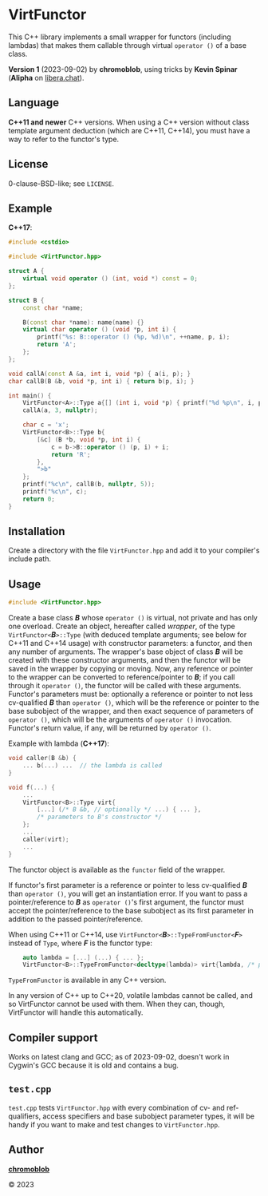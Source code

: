 
VirtFunctor
===========

This C++ library implements a small wrapper for functors (including lambdas) that makes them callable through virtual `operator ()` of a base class.

**Version 1** (2023-09-02) by **chromoblob**, using tricks by **Kevin Spinar** (**Alipha** on [libera.chat](https://libera.chat)).

Language
--------

**C++11 and newer** C++ versions. When using a C++ version without class template argument deduction (which are C++11, C++14), you must have a way to refer to the functor's type.

License
-------

0-clause-BSD-like; see `LICENSE`.

Example
-------

**C++17**:

```c++
#include <cstdio>

#include <VirtFunctor.hpp>

struct A {
    virtual void operator () (int, void *) const = 0;
};

struct B {
    const char *name;

    B(const char *name): name(name) {}
    virtual char operator () (void *p, int i) {
        printf("%s: B::operator () (%p, %d)\n", ++name, p, i);
        return 'A';
    };
};

void callA(const A &a, int i, void *p) { a(i, p); }
char callB(B &b, void *p, int i) { return b(p, i); }

int main() {
    VirtFunctor<A>::Type a{[] (int i, void *p) { printf("%d %p\n", i, p); }};
    callA(a, 3, nullptr);

    char c = 'x';
    VirtFunctor<B>::Type b{
        [&c] (B *b, void *p, int i) {
            c = b->B::operator () (p, i) + i;
            return 'R';
        },
        ">b"
    };
    printf("%c\n", callB(b, nullptr, 5));
    printf("%c\n", c);
    return 0;
}
```

Installation
------------

Create a directory with the file `VirtFunctor.hpp` and add it to your compiler's include path.

Usage
-----

```c++
#include <VirtFunctor.hpp>
```

Create a base class ***B*** whose `operator ()` is virtual, not private and has only one overload. Create an object, hereafter called *wrapper*, of the type `VirtFunctor<`***B***`>::Type` (with deduced template arguments; see below for C++11 and C++14 usage) with constructor parameters: a functor, and then any number of arguments. The wrapper's base object of class ***B*** will be created with these constructor arguments, and then the functor will be saved in the wrapper by copying or moving. Now, any reference or pointer to the wrapper can be converted to reference/pointer to ***B***; if you call through it `operator ()`, the functor will be called with these arguments. Functor's parameters must be: optionally a reference or pointer to not less cv-qualified ***B*** than `operator ()`, which will be the reference or pointer to the base subobject of the wrapper, and then exact sequence of parameters of `operator ()`, which will be the arguments of `operator ()` invocation. Functor's return value, if any, will be returned by `operator ()`.

Example with lambda (**C++17**):

```c++
void caller(B &b) {
    ... b(...) ...  // the lambda is called
}

void f(...) {
    ...
    VirtFunctor<B>::Type virt{
        [...] (/* B &b, // optionally */ ...) { ... },
        /* parameters to B's constructor */
    };
    ...
    caller(virt);
    ...
}
```

The functor object is available as the `functor` field of the wrapper.

If functor's first parameter is a reference or pointer to less cv-qualified ***B*** than `operator ()`, you will get an instantiation error. If you want to pass a pointer/reference to ***B*** as `operator ()`'s first argument, the functor must accept the pointer/reference to the base subobject as its first parameter in addition to the passed pointer/reference.

When using C++11 or C++14, use `VirtFunctor<`***B***`>::TypeFromFunctor<`***F***`>` instead of `Type`, where ***F*** is the functor type:

```c++
    auto lambda = [...] (...) { ... };
    VirtFunctor<B>::TypeFromFunctor<decltype(lambda)> virt{lambda, /* parameters to B's constructor */};
```

`TypeFromFunctor` is available in any C++ version.

In any version of C++ up to C++20, volatile lambdas cannot be called, and so VirtFunctor cannot be used with them. When they can, though, VirtFunctor will handle this automatically.

Compiler support
----------------

Works on latest clang and GCC; as of 2023-09-02, doesn't work in Cygwin's GCC because it is old and contains a bug.

`test.cpp`
----------

`test.cpp` tests `VirtFunctor.hpp` with every combination of cv- and ref-qualifiers, access specifiers and base subobject parameter types, it will be handy if you want to make and test changes to `VirtFunctor.hpp`.

Author
------

[**chromoblob**](https://github.com/chromoblob)

© 2023

